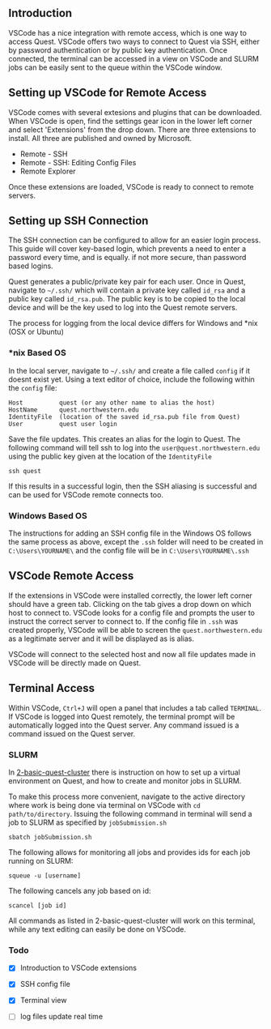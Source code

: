 ## Introduction

VSCode has a nice integration with remote access, which is one way to access Quest. VSCode offers two ways to connect to Quest via SSH, either by password authentication or by public key authentication. Once connected, the terminal can be accessed in a view on VSCode and SLURM jobs can be easily sent to the queue within the VSCode window. 

## Setting up VSCode for Remote Access

VSCode comes with several extesions and plugins that can be downloaded. When VSCode is open, find the settings gear icon in the lower left corner and select 'Extensions' from the drop down. There are three extensions to install. All three are published and owned by Microsoft.

- Remote - SSH 
- Remote - SSH: Editing Config Files
- Remote Explorer

Once these extensions are loaded, VSCode is ready to connect to remote servers.

## Setting up SSH Connection

The SSH connection can be configured to allow for an easier login process. This guide will cover key-based login, which prevents a need to enter a password every time, and is equally. if not more secure, than password based logins. 

Quest generates a public/private key pair for each user. Once in Quest, navigate to `~/.ssh/` which will contain a private key called `id_rsa` and  a public key called `id_rsa.pub`. The public key is to be copied to the local device and will be the key used to log into the Quest remote servers. 

The process for logging from the local device differs for Windows and *nix (OSX or Ubuntu) 

### *nix Based OS

In the local server, navigate to `~/.ssh/` and create a file called `config` if it doesnt exist yet. Using a text editor of choice, include the following within the `config` file:

```
Host          quest (or any other name to alias the host)
HostName      quest.northwestern.edu
IdentityFile  (location of the saved id_rsa.pub file from Quest)
User          quest user login
```

Save the file updates. This creates an alias for the login to Quest. The following command will tell ssh to log into the `user@quest.northwestern.edu` using the public key given at the location of the `IdentityFile`

```
ssh quest
```

If this results in a successful login, then the SSH aliasing is successful and can be used for VSCode remote connects too.

### Windows Based OS

The instructions for adding an SSH config file in the Windows OS follows the same process as above, except the `.ssh` folder will need to be created in  `C:\Users\YOURNAME\` and the config file will be in `C:\Users\YOURNAME\.ssh`

## VSCode Remote Access

If the extensions in VSCode were installed correctly, the lower left corner should have a green tab. Clicking on the tab gives a drop down on which host to connect to. VSCode looks for a config file and prompts the user to instruct the correct server to connect to. If the config file in `.ssh` was created properly, VSCode will be able to screen the `quest.northwestern.edu` as a legitimate server and it will be displayed as is alias. 

VSCode will connect to the selected host and now all file updates made in VSCode will be directly made on Quest.

## Terminal Access

Within VSCode, `Ctrl+J` will open a panel that includes a tab called `TERMINAL`. If VSCode is logged into Quest remotely, the terminal prompt will be automatically logged into the Quest server. Any command issued is a command issued on the Quest server.

### SLURM

In [2-basic-quest-cluster](https://github.com/bstadie/rl_starter_kit/tree/main/2-basic-quest-cluster#readme) there is instruction on how to set up a virtual environment on Quest, and how to create and monitor jobs in SLURM. 

To make this process more convenient, navigate to the active directory where work is being done via terminal on VSCode with `cd path/to/directory`. Issuing the following command in terminal will send a job to SLURM as specified by `jobSubmission.sh`

```
sbatch jobSubmission.sh
```

The following allows for monitoring all jobs and provides ids for each job running on SLURM:

```
squeue -u [username]
```

The following cancels any job based on id:

```
scancel [job id]
```

All commands as listed in 2-basic-quest-cluster will work on this terminal, while any text editing can easily be done on VSCode.


### Todo

- [x] Introduction to VSCode extensions
- [x] SSH config file
- [x] Terminal view
- [ ] log files update real time

